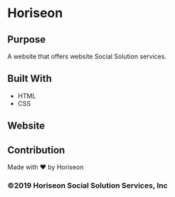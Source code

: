 # Horiseon

## Purpose
A website that offers website Social Solution services. 

## Built With
* HTML
* CSS

## Website

## Contribution
Made with ❤️ by Horiseon

### ©️2019 Horiseon Social Solution Services, Inc
